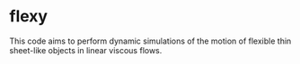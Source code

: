 # flexy

This code aims to perform dynamic simulations of the motion of flexible thin
sheet-like objects in linear viscous flows.
